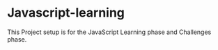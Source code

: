 # Javascript-learning
This Project setup is for the JavaScript Learning phase and Challenges phase.
